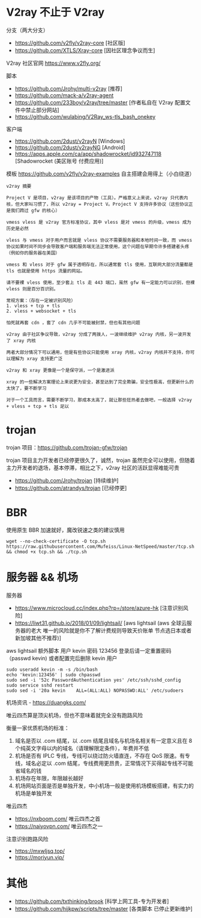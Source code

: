 # V2ray 不止于 V2ray
分支（两大分支）
- https://github.com/v2fly/v2ray-core [社区版]
- https://github.com/XTLS/Xray-core [因社区理念争议而生]

V2ray 社区官网 <https://www.v2fly.org/>

脚本
- https://github.com/Jrohy/multi-v2ray [推荐]
- https://github.com/mack-a/v2ray-agent
- https://github.com/233boy/v2ray/tree/master [作者私自在 V2ray 配置文件中禁止部分网站]
- https://github.com/wulabing/V2Ray_ws-tls_bash_onekey 

客户端
- https://github.com/2dust/v2rayN [Windows]
- https://github.com/2dust/v2rayNG [Android]
- https://apps.apple.com/ca/app/shadowrocket/id932747118 [Shadowrocket (美区账号 付费应用)]

模板 <https://github.com/v2fly/v2ray-examples> 自主搭建会用得上（小白绕道）

```
v2ray 摘要

Project V 是项目，v2ray 是该项目的产物（工具）。严格意义上来说，v2ray 只代表内核，但大家叫习惯了，所以 v2ray = Project V。Project V 支持许多协议（这些协议正是我们跨过 gfw 的核心）

vmess vless 是 v2ray 官方标准协议，其中 vless 是对 vmess 的升级，vmess 成为历史是必然

vless 与 vmess 对于用户而言就是 vless 协议不需要服务器和本地时间一致，而 vmess 协议如果时间不同步会导致客户端和服务端无法正常使用，这个问题在早期令许多搭建者头疼（例如你的服务器在美国）

vmess 和 vless 对于 gfw 属于透明存在，所以通常套 tls 使用，互联网大部分流量都是 tls 也就是使用 https 流量的网站。

请不要裸 vless 使用，至少套上 tls 走 443 端口，虽然 gfw 有一定能力可以识别，但裸 vless 则是百分百识别。

常规方案：（存在一定被识别风险）
1. vless + tcp + tls
2. vless + websocket + tls

怕死就再套 cdn ，套了 cdn 几乎不可能被封禁，但也有其他问题

v2ray 由于社区争议导致，v2ray 分成了两拨人，一波继续维护 v2ray 内核，另一波开发了 xray 内核

两者大部分情况下可以通用，但是有些协议只能使用 xray 内核，v2ray 内核并不支持，你可以理解为 xray 支持更广泛

v2ray 和 xray 更像是一个是保守派，一个是激进派

xray 的一些解决方案理论上来说更为安全，甚至达到了完全欺骗，安全性极高，但更新什么的太快了，要不断学习

对于一个工具而言，需要不断学习，那成本太高了，就让那些狂热者去做吧，一般选择 v2ray + vless + tcp + tls 足以
```


# trojan
trojan 项目：<https://github.com/trojan-gfw/trojan>

trojan 项目主力开发者已经停更很久了，诚然，trojan 虽然完全可以使用，但随着主力开发者的退场，基本停滞，相比之下，v2ray 社区的活跃显得难能可贵

- <https://github.com/Jrohy/trojan> [持续维护]
- <https://github.com/atrandys/trojan> [已经停更]


# BBR 
使用原生 BBR 加速就好，魔改锐速之类的建议慎用

```wget --no-check-certificate -O tcp.sh https://raw.githubusercontent.com/Mufeiss/Linux-NetSpeed/master/tcp.sh && chmod +x tcp.sh && ./tcp.sh```

# 服务器 && 机场
服务器
- <https://www.microcloud.cc/index.php?rp=/store/azure-hk> [注意识别风险]
- <https://liwt31.github.io/2018/01/09/lightsail/> [aws lightsail (aws 全球云服务器的老大 唯一的风险就是你不了解计费规则导致天价账单 节点选日本或者新加坡其他不推荐)]

aws lightsail 额外脚本 用户 kevin 密码 123456 登录后请一定重置密码（passwd kevin) 或者配置完后删除 kevin 用户
```
sudo useradd kevin -m -s /bin/bash
echo 'kevin:123456' | sudo chpasswd
sudo sed -i '52c PasswordAuthentication yes' /etc/ssh/sshd_config
sudo service sshd restart
sudo sed -i '20a kevin    ALL=(ALL:ALL) NOPASSWD:ALL' /etc/sudoers
```

机场资讯 - <https://duangks.com/>

唯云四杰算是顶尖机场，但也不意味着就完全没有跑路风险

衡量一家优质机场的标准：
1. 域名是否以 .com 结尾，以 .com 结尾且域名与机场名相关有一定意义且在 8 个纯英文字母以内的域名（请理解限定条件），年费并不低
2. 机场是否有 IPLC 专线，专线可以绕过防火墙直连，不存在 QoS 限速。有专线，域名必定以 .com 结尾，专线费用更昂贵，正常情况下买得起专线不可能省域名的钱
3. 机场存在年限，年限越长越好
4. 机场网站页面是否是单独开发，中小机场一般是使用机场模板搭建，有实力的机场是单独开发

唯云四杰
- <https://nxboom.com/> 唯云四杰之首
- <https://naiyovpn.com/> 唯云四杰之一

注意识别跑路风险
- <https://mxwljsq.top/>
- <https://moriyun.vip/>

# 其他
- <https://github.com/txthinking/brook> [科学上网工具-专为开发者]
- <https://github.com/hijkpw/scripts/tree/master> [各类脚本 已停止更新维护]
